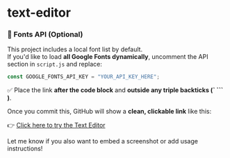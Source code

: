 # text-editor

### 🔐 Fonts API (Optional)

This project includes a local font list by default.  
If you'd like to load **all Google Fonts dynamically**, uncomment the API section in `script.js` and replace:

```js
const GOOGLE_FONTS_API_KEY = "YOUR_API_KEY_HERE";
```

✅ Place the link **after the code block** and **outside any triple backticks (` ``` )**.

Once you commit this, GitHub will show a **clean, clickable link** like this:

👉 [Click here to try the Text Editor](https://ryguyc7.github.io/text-editor/)

Let me know if you also want to embed a screenshot or add usage instructions!
